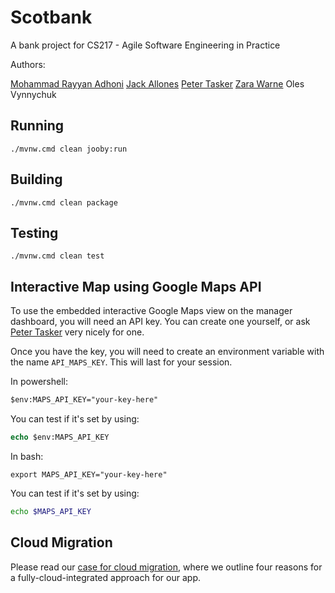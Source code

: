# Scotbank 

A bank project for CS217 - Agile Software Engineering in Practice

Authors:

[Mohammad Rayyan Adhoni](https://github.com/MoRayyan107)
[Jack Allones](https://github.com/newpants5)
[Peter Tasker](https://github.com/petertasker)
[Zara Warne](https://github.com/riiant)
Oles Vynnychuk

## Running

    ./mvnw.cmd clean jooby:run

## Building

    ./mvnw.cmd clean package

## Testing

    ./mvnw.cmd clean test 

## Interactive Map using Google Maps API
To use the embedded interactive Google Maps view on the manager dashboard, you will need an API key. You can create one
yourself, or ask [Peter Tasker](mailto:peter.tasker.2023@uni.strath.ac.uk) very nicely for one.

Once you have the key, you will need to create an environment variable with the name `API_MAPS_KEY`. This will last for 
your session.

In powershell:
```ps
$env:MAPS_API_KEY="your-key-here"
```
You can test if it's set by using:
```ps
echo $env:MAPS_API_KEY
```

In bash:
```
export MAPS_API_KEY="your-key-here"
```
You can test if it's set by using:
```bash
echo $MAPS_API_KEY
```

## Cloud Migration
Please read our [case for cloud migration](cloudproposal.pdf), where we outline four reasons for a fully-cloud-integrated approach for our app.
